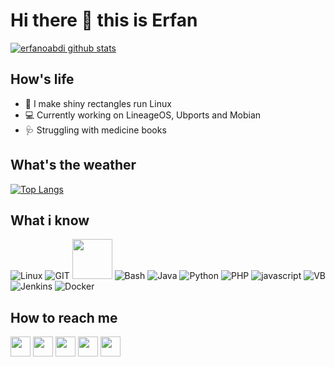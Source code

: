 # Hi there 👋 this is Erfan
[![erfanoabdi github stats](https://github-readme-stats.vercel.app/api?username=erfanoabdi&show_icons=true&include_all_commits=true&theme=tokyonight)](https://github.com/erfanoabdi)

## How's life
- 📱 I make shiny rectangles run Linux
- 💻 Currently working on LineageOS, Ubports and Mobian
- 🩺 Struggling with medicine books

## What's the weather
[![Top Langs](https://github-readme-stats.vercel.app/api/top-langs/?username=erfanoabdi&layout=compact&langs_count=10&theme=tokyonight)](https://github.com/erfanoabdi)

## What i know
![Linux](https://www.vectorlogo.zone/logos/linux/linux-icon.svg)
![GIT](https://www.vectorlogo.zone/logos/git-scm/git-scm-icon.svg)
<img src="https://github.com/isocpp/logos/raw/master/cpp_logo.svg" width="64">
![Bash](https://www.vectorlogo.zone/logos/gnu_bash/gnu_bash-icon.svg)
![Java](https://www.vectorlogo.zone/logos/java/java-icon.svg)
![Python](https://www.vectorlogo.zone/logos/python/python-icon.svg)
![PHP](https://www.vectorlogo.zone/logos/php/php-icon.svg)
![javascript](https://www.vectorlogo.zone/logos/javascript/javascript-icon.svg)
![VB](https://www.vectorlogo.zone/logos/microsoft_vb/microsoft_vb-icon.svg)
![Jenkins](https://www.vectorlogo.zone/logos/jenkins/jenkins-icon.svg)
![Docker](https://www.vectorlogo.zone/logos/docker/docker-icon.svg)

## How to reach me
[<img src="https://www.vectorlogo.zone/logos/twitter/twitter-tile.svg" width="32">](https://twitter.com/Khode_Erfan)
[<img src="https://www.vectorlogo.zone/logos/instagram/instagram-tile.svg" width="32">](https://www.instagram.com/khode_erfan)
[<img src="https://www.vectorlogo.zone/logos/joinmastodon/joinmastodon-tile.svg" width="32">](https://mastodon.social/@khode_erfan)
[<img src="https://www.vectorlogo.zone/logos/telegram/telegram-tile.svg" width="32">](http://t.me/erfanoabdi)
[<img src="https://www.vectorlogo.zone/logos/linkedin/linkedin-tile.svg" width="32">](https://linkedin.com/in/erfan-abdi-31812672/)
